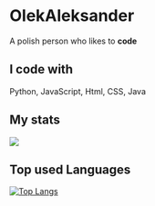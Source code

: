 # OlekAleksander
A polish person who likes to **code**

## I code with
Python,
JavaScript,
Html, CSS,
Java

## My stats
[![](https://github-readme-stats.vercel.app/api?username=olekaleksander&theme=github_dark)](https://github.com/anuraghazra/github-readme-stats)

## Top used Languages
[![Top Langs](https://github-readme-stats.vercel.app/api/top-langs/?username=olekaleksander&layout=compact&theme=github_dark)](https://github.com/anuraghzra/github-readme-stats)

